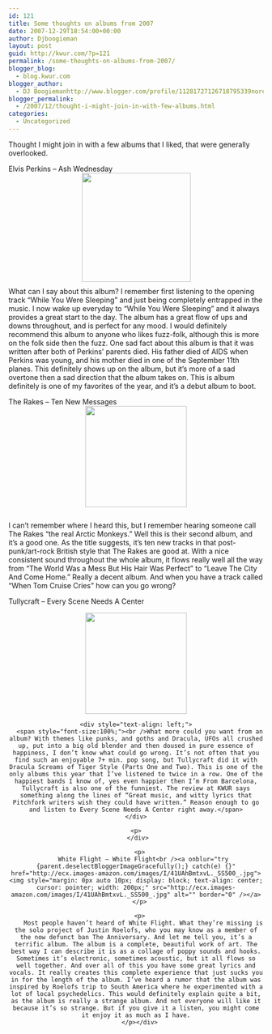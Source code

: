 ```yaml
---
id: 121
title: Some thoughts on albums from 2007
date: 2007-12-29T18:54:00+00:00
author: Djboogieman
layout: post
guid: http://kwur.com/?p=121
permalink: /some-thoughts-on-albums-from-2007/
blogger_blog:
  - blog.kwur.com
blogger_author:
  - DJ Boogiemanhttp://www.blogger.com/profile/11281727126718795339noreply@blogger.com
blogger_permalink:
  - /2007/12/thought-i-might-join-in-with-few-albums.html
categories:
  - Uncategorized
---
```

<div class="pf-content">
  <p>
    Thought I might join in with a few albums that I liked, that were generally overlooked.
  </p>
  
  <p>
    Elvis Perkins – Ash Wednesday<br /><a onblur="try {parent.deselectBloggerImageGracefully();} catch(e) {}" href="http://ecx.images-amazon.com/images/I/41AbObhf6iL._SS500_.jpg"><img style="margin: 0px auto 10px; display: block; text-align: center; cursor: pointer; width: 215px; height: 215px;" src="http://ecx.images-amazon.com/images/I/41AbObhf6iL._SS500_.jpg" alt="" border="0" /></a>What can I say about this album? I remember first listening to the opening track “While You Were Sleeping” and just being completely entrapped in the music. I now wake up everyday to “While You Were Sleeping” and it always provides a great start to the day. The album has a great flow of ups and downs throughout, and is perfect for any mood. I would definitely recommend this album to anyone who likes fuzz-folk, although this is more on the folk side then the fuzz. One sad fact about this album is that it was written after both of Perkins’ parents died. His father died of AIDS when Perkins was young, and his mother died in one of the September 11th planes. This definitely shows up on the album, but it’s more of a sad overtone then a sad direction that the album takes on. This is album definitely is one of my favorites of the year, and it’s a debut album to boot.
  </p>
  
  <p>
    The Rakes – Ten New Messages<a onblur="try {parent.deselectBloggerImageGracefully();} catch(e) {}" href="http://ecx.images-amazon.com/images/I/3130gwVrsOL._SS400_.jpg"><img style="margin: 0px auto 10px; display: block; text-align: center; cursor: pointer; width: 200px;" src="http://ecx.images-amazon.com/images/I/3130gwVrsOL._SS400_.jpg" alt="" border="0" /></a><br />I can’t remember where I heard this, but I remember hearing someone call The Rakes “the real Arctic Monkeys.” Well this is their second album, and it’s a good one. As the title suggests, it’s ten new tracks in that post-punk/art-rock British style that The Rakes are good at. With a nice consistent sound throughout the whole album, it flows really well all the way from “The World Was a Mess But His Hair Was Perfect” to “Leave The City And Come Home.” Really a decent album. And when you have a track called “When Tom Cruise Cries” how can you go wrong?
  </p>
  
  <p>
    Tullycraft – Every Scene Needs A Center
  </p>
  
  <div style="text-align: center;">
    <a onblur="try {parent.deselectBloggerImageGracefully();} catch(e) {}" href="http://g-ecx.images-amazon.com/images/G/01/ciu/a7/83/d8aef0cdd7a0ac8fc4bc6110.L.jpg"><img style="cursor: pointer; width: 200px;" src="http://g-ecx.images-amazon.com/images/G/01/ciu/a7/83/d8aef0cdd7a0ac8fc4bc6110.L.jpg" alt="" border="0" /></a></p> 
    
    <div style="text-align: left;">
      <span style="font-size:100%;"><br />What more could you want from an album? With themes like punks, and goths and Dracula, UFOs all crushed up, put into a big old blender and then doused in pure essence of happiness, I don’t know what could go wrong. It’s not often that you find such an enjoyable 7+ min. pop song, but Tullycraft did it with Dracula Screams of Tiger Style (Parts One and Two). This is one of the only albums this year that I’ve listened to twice in a row. One of the happiest bands I know of, yes even happier then I’m From Barcelona, Tullycraft is also one of the funniest. The review at KWUR says something along the lines of “Great music, and witty lyrics that Pitchfork writers wish they could have written.” Reason enough to go and listen to Every Scene Needs A Center right away.</span>
    </div>
    
    <p>
      </div> 
      
      <p>
        White Flight – White Flight<br /><a onblur="try {parent.deselectBloggerImageGracefully();} catch(e) {}" href="http://ecx.images-amazon.com/images/I/41UAhBmtxvL._SS500_.jpg"><img style="margin: 0px auto 10px; display: block; text-align: center; cursor: pointer; width: 200px;" src="http://ecx.images-amazon.com/images/I/41UAhBmtxvL._SS500_.jpg" alt="" border="0" /></a>
      </p>
      
      <p>
        Most people haven’t heard of White Flight. What they’re missing is the solo project of Justin Roelofs, who you may know as a member of the now defunct ban The Anniversary. And let me tell you, it’s a terrific album. The album is a complete, beautiful work of art. The best way I can describe it is as a collage of poppy sounds and hooks. Sometimes it’s electronic, sometimes acoustic, but it all flows so well together. And over all of this you have some great lyrics and vocals. It really creates this complete experience that just sucks you in for the length of the album. I’ve heard a rumor that the album was inspired by Roelofs trip to South America where he experimented with a lot of local psychedelics. This would definitely explain quite a bit, as the album is really a strange album. And not everyone will like it because it’s so strange. But if you give it a listen, you might come it enjoy it as much as I have.
      </p></div>